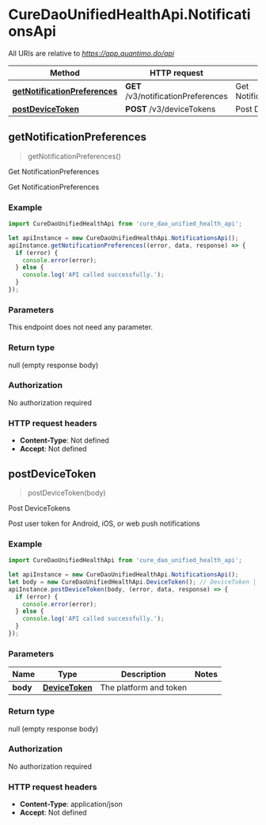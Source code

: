 # CureDaoUnifiedHealthApi.NotificationsApi

All URIs are relative to *https://app.quantimo.do/api*

Method | HTTP request | Description
------------- | ------------- | -------------
[**getNotificationPreferences**](NotificationsApi.md#getNotificationPreferences) | **GET** /v3/notificationPreferences | Get NotificationPreferences
[**postDeviceToken**](NotificationsApi.md#postDeviceToken) | **POST** /v3/deviceTokens | Post DeviceTokens



## getNotificationPreferences

> getNotificationPreferences()

Get NotificationPreferences

Get NotificationPreferences

### Example

```javascript
import CureDaoUnifiedHealthApi from 'cure_dao_unified_health_api';

let apiInstance = new CureDaoUnifiedHealthApi.NotificationsApi();
apiInstance.getNotificationPreferences((error, data, response) => {
  if (error) {
    console.error(error);
  } else {
    console.log('API called successfully.');
  }
});
```

### Parameters

This endpoint does not need any parameter.

### Return type

null (empty response body)

### Authorization

No authorization required

### HTTP request headers

- **Content-Type**: Not defined
- **Accept**: Not defined


## postDeviceToken

> postDeviceToken(body)

Post DeviceTokens

Post user token for Android, iOS, or web push notifications

### Example

```javascript
import CureDaoUnifiedHealthApi from 'cure_dao_unified_health_api';

let apiInstance = new CureDaoUnifiedHealthApi.NotificationsApi();
let body = new CureDaoUnifiedHealthApi.DeviceToken(); // DeviceToken | The platform and token
apiInstance.postDeviceToken(body, (error, data, response) => {
  if (error) {
    console.error(error);
  } else {
    console.log('API called successfully.');
  }
});
```

### Parameters


Name | Type | Description  | Notes
------------- | ------------- | ------------- | -------------
 **body** | [**DeviceToken**](DeviceToken.md)| The platform and token | 

### Return type

null (empty response body)

### Authorization

No authorization required

### HTTP request headers

- **Content-Type**: application/json
- **Accept**: Not defined

